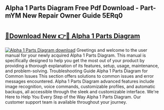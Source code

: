 ## Alpha 1 Parts Diagram Free Pdf Download - Part-mYM New Repair Owner Guide 5ERq0

# <h2><a href="http://dfovdq.blite.top/?on=Alpha+1+Parts+Diagram">🔗Download New 👉🔴 Alpha 1 Parts Diagram</a></h2>

[![Alpha 1 Parts Diagram download](https://i.imgur.com/lujVjoI.png)](http://dfovdq.blite.top/?on=Alpha+1+Parts+Diagram)
Greetings and welcome to the user manual for your newly acquired Alpha 1 Parts Diagram. This manual is specifically designed to help you get the most out of your product by providing a thorough explanation of its features, setup, usage, maintenance, and problem-solving. Troubleshooting Guide Alpha 1 Parts Diagram for Common Issues This section offers solutions to common issues and error messages encountered. Alpha 1 Parts Diagram advanced features include image recognition, voice commands, customizable profiles, and automatic backups, all accessible through the sleek and customizable interface. We're Here to Help You Every Step of the Way Alpha 1 Parts Diagram. Our customer support team is available throughout your journey.

